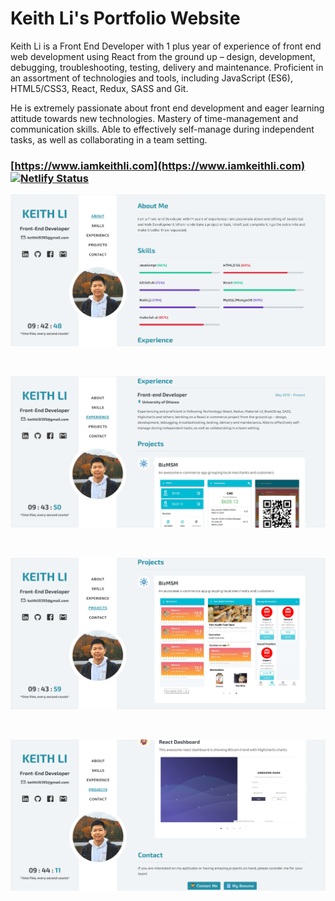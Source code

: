 # Keith Li's Portfolio Website

Keith Li is a Front End Developer with 1 plus year of experience of front end web development using React from the ground up – design, development, debugging, troubleshooting, testing, delivery and maintenance. Proficient in an assortment of technologies and tools, including JavaScript (ES6), HTML5/CSS3, React, Redux, SASS and Git. 

He is extremely passionate about front end development and eager learning attitude towards new technologies. Mastery of time-management and communication skills. Able to effectively self-manage during independent tasks, as well as collaborating in a team setting.  

### [https://www.iamkeithli.com](https://www.iamkeithli.com) [![Netlify Status](https://api.netlify.com/api/v1/badges/d14947cc-47b5-41de-beb8-fcc1c636c331/deploy-status)](https://app.netlify.com/sites/iamkeithli93/deploys)

![screenshot 1](./src/static/portfolio/screenshot1.png?raw=true)

<p>&nbsp;</p>

![screenshot 2](./src/static/portfolio/screenshot2.png?raw=true)

<p>&nbsp;</p>

![screenshot 3](./src/static/portfolio/screenshot3.png?raw=true)

<p>&nbsp;</p>

![screenshot 4](./src/static/portfolio/screenshot4.png?raw=true)
